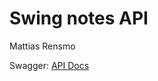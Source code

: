 # Swing notes API

Mattias Rensmo

Swagger: [API Docs](https://app.swaggerhub.com/apis/MATTIAS_5/swing-notes-api/1.0.0)
